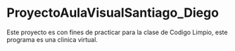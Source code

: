 # ProyectoAulaVisualSantiago_Diego
Este proyecto es con fines de practicar para la clase de Codigo Limpio, este programa es una clinica virtual.
